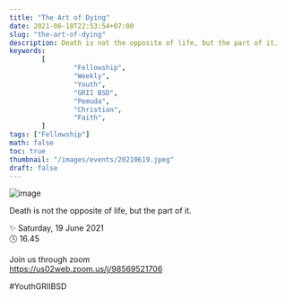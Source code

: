 ```yaml
---
title: "The Art of Dying"
date: 2021-06-18T22:53:54+07:00
slug: "the-art-of-dying"
description: Death is not the opposite of life, but the part of it.
keywords:
        [
                "Fellowship",
                "Weekly",
                "Youth",
                "GRII BSD",
                "Pemuda",
                "Christian",
                "Faith",
        ]
tags: ["Fellowship"]
math: false
toc: true
thumbnail: "/images/events/20210619.jpeg"
draft: false
---
```


![image](/images/events/20210619.jpeg)

Death is not the opposite of life, but the part of it.

✨ Saturday, 19 June 2021\
🕓 16.45

Join us through zoom\
https://us02web.zoom.us/j/98569521706

#YouthGRIIBSD
